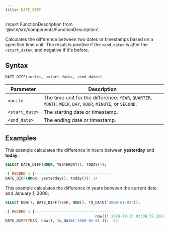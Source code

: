```yaml
---
title: DATE_DIFF
---
```

import FunctionDescription from '@site/src/components/FunctionDescription';

<FunctionDescription description="Introduced or updated: v1.2.645"/>

Calculates the difference between two dates or timestamps based on a specified time unit. The result is positive if the `<end_date>` is after the `<start_date>`, and negative if it's before.

## Syntax

```sql
DATE_DIFF(<unit>, <start_date>, <end_date>)
```

| Parameter      | Description                                                                                                 |
|----------------|-------------------------------------------------------------------------------------------------------------|
| `<unit>`       | The time unit for the difference: `YEAR`, `QUARTER`, `MONTH`, `WEEK`, `DAY`, `HOUR`, `MINUTE`, or `SECOND`. |
| `<start_date>` | The starting date or timestamp.                                                                             |
| `<end_date>`   | The ending date or timestamp.                                                                               |

## Examples

This example calculates the difference in hours between **yesterday** and **today**:

```sql
SELECT DATE_DIFF(HOUR, YESTERDAY(), TODAY());

-[ RECORD 1 ]-----------------------------------
DATE_DIFF(HOUR, yesterday(), today()): 24
```

This example calculates the difference in years between the current date and January 1, 2000;

```sql
SELECT NOW(), DATE_DIFF(YEAR, NOW(), TO_DATE('2000-01-01'));

-[ RECORD 1 ]-----------------------------------
                                        now(): 2024-10-15 03:06:37.202434
DATE_DIFF(YEAR, now(), to_date('2000-01-01')): -24
```